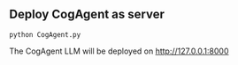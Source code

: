## Deploy CogAgent as server

```
python CogAgent.py
```

The CogAgent LLM will be deployed on http://127.0.0.1:8000